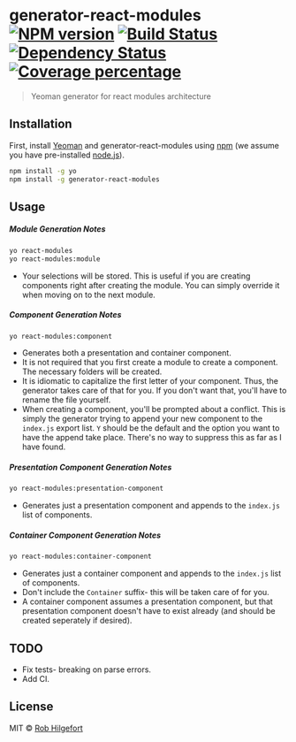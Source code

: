# generator-react-modules [![NPM version][npm-image]][npm-url] [![Build Status][travis-image]][travis-url] [![Dependency Status][daviddm-image]][daviddm-url] [![Coverage percentage][coveralls-image]][coveralls-url]
> Yeoman generator for react modules architecture

## Installation

First, install [Yeoman](http://yeoman.io) and generator-react-modules using [npm](https://www.npmjs.com/) (we assume you have pre-installed [node.js](https://nodejs.org/)).

```bash
npm install -g yo
npm install -g generator-react-modules
```

## Usage

##### Module Generation Notes

```bash
yo react-modules
yo react-modules:module
```

- Your selections will be stored. This is useful if you are creating components right after creating the module. You can simply override it when moving on to the next module.

##### Component Generation Notes

```bash
yo react-modules:component
```

- Generates both a presentation and container component.
- It is not required that you first create a module to create a component. The necessary folders will be created.
- It is idiomatic to capitalize the first letter of your component. Thus, the generator takes care of that for you. If you don't want that, you'll have to rename the file yourself.
- When creating a component, you'll be prompted about a conflict. This is simply the generator trying to append your new component to the `index.js` export list. `Y` should be the default and the option you want to have the append take place. There's no way to suppress this as far as I have found.

##### Presentation Component Generation Notes

```bash
yo react-modules:presentation-component
```

- Generates just a presentation component and appends to the `index.js` list of components.


##### Container Component Generation Notes

```bash
yo react-modules:container-component
```

- Generates just a container component and appends to the `index.js` list of components.
- Don't include the `Container` suffix- this will be taken care of for you.
- A container component assumes a presentation component, but that presentation component doesn't have to exist already (and should be created seperately if desired).


## TODO

- Fix tests- breaking on parse errors.
- Add CI.


## License

MIT © [Rob Hilgefort](rob.hilgefort.me)


[npm-image]: https://badge.fury.io/js/generator-react-modules.svg
[npm-url]: https://npmjs.org/package/generator-reactmodules-
[travis-image]: https://travis-ci.org/rjhilgefort/generator-react-modules.svg?branch=master
[travis-url]: https://travis-ci.org/rjhilgefort/generator-reactmodules-
[daviddm-image]: https://david-dm.org/rjhilgefort/generator-react-modules.svg?theme=shields.io
[daviddm-url]: https://david-dm.org/rjhilgefort/generator-reactmodules-
[coveralls-image]: https://coveralls.io/repos/rjhilgefort/generator-react-modules/badge.svg
[coveralls-url]: https://coveralls.io/r/rjhilgefort/generator-reactmodules-
